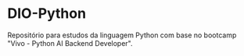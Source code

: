 # DIO-Python
Repositório para estudos da linguagem Python com base no bootcamp "Vivo - Python AI Backend Developer".
